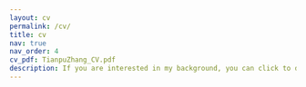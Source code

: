 ```yaml
---
layout: cv
permalink: /cv/
title: cv
nav: true
nav_order: 4
cv_pdf: TianpuZhang_CV.pdf
description: If you are interested in my background, you can click to download my resume.
---
```

